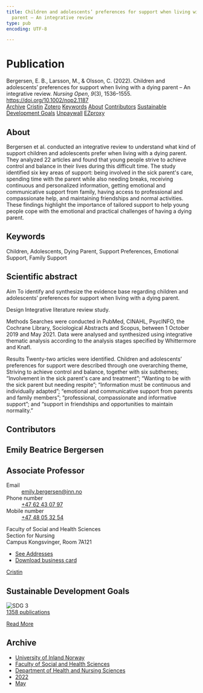 ```yaml
---
title: Children and adolescents’ preferences for support when living with a dying
  parent – An integrative review
type: pub
encoding: UTF-8

---
```

<h1>Publication</h1>
<article id="csl-bib-container-F82C68R3" class="csl-bib-container">
  <div class="csl-bib-body"> <div class="csl-entry">Bergersen, E. B., Larsson, M., &#38; Olsson, C. (2022). Children and adolescents’ preferences for support when living with a dying parent – An integrative review. <i>Nursing Open</i>, <i>9</i>(3), 1536–1555. <a href="https://doi.org/10.1002/nop2.1187">https://doi.org/10.1002/nop2.1187</a></div> </div>
  <div class="csl-bib-buttons">
    <a href="#taxonomy-article-F82C68R3" alt="archive" class="csl-bib-button">Archive</a>
    <a href="https://app.cristin.no/results/show.jsf?id=2025922" alt="Cristin" class="csl-bib-button">Cristin</a>
    <a href="http://zotero.org/groups/5881554/items/F82C68R3" alt="Zotero" class="csl-bib-button">Zotero</a>
    <a href="#keywords-article-F82C68R3" alt="keywords" class="csl-bib-button">Keywords</a>
    <a href="#about-article-F82C68R3" alt="about_pub" class="csl-bib-button">About</a>
    <a href="#contributors-article-F82C68R3" alt="contributors" class="csl-bib-button">Contributors</a>
    <a href="#sdg-article-F82C68R3" alt="sdg" class="csl-bib-button">Sustainable Development Goals</a>
    <a href="http://kau.diva-portal.org/smash/get/diva2:1642157/FULLTEXT01" alt="Unpaywall" class="csl-bib-button">Unpaywall</a>
    <a href="http://kau.diva-portal.org/smash/get/diva2:1642157/FULLTEXT01" alt="EZproxy" class="csl-bib-button">EZproxy</a>
  </div>
  <div id="csl-bib-meta-container-F82C68R3"></div>
</article>
<div id="csl-bib-meta-F82C68R3" class="csl-bib-meta">
  <article id="about-article-F82C68R3" class="about_pub-article">
    <h1>About</h1>
    Bergersen et al. conducted an integrative review to understand what kind of support children and adolescents prefer when living with a dying parent. They analyzed 22 articles and found that young people strive to achieve control and balance in their lives during this difficult time. The study identified six key areas of support: being involved in the sick parent's care, spending time with the parent while also needing breaks, receiving continuous and personalized information, getting emotional and communicative support from family, having access to professional and compassionate help, and maintaining friendships and normal activities. These findings highlight the importance of tailored support to help young people cope with the emotional and practical challenges of having a dying parent.
  </article>
  <article id="keywords-article-F82C68R3" class="keywords-article">
    <h1>Keywords</h1>
    Children, Adolescents, Dying Parent, Support Preferences, Emotional Support, Family Support
  </article>
  <article id="abstract-article-F82C68R3" class="abstract-article">
    <h1>Scientific abstract</h1>
    Aim 
To identify and synthesize the evidence base regarding children and adolescents’ preferences for support when living with a dying parent. 
 
Design 
Integrative literature review study. 
 
Methods 
Searches were conducted in PubMed, CINAHL, PsycINFO, the Cochrane Library, Sociological Abstracts and Scopus, between 1 October 2019 and May 2021. Data were analysed and synthesized using integrative thematic analysis according to the analysis stages specified by Whittermore and Knafl. 
 
Results 
Twenty-two articles were identified. Children and adolescents’ preferences for support were described through one overarching theme, Striving to achieve control and balance, together with six subthemes; “Involvement in the sick parent's care and treatment”; “Wanting to be with the sick parent but needing respite”; “Information must be continuous and individually adapted”; “emotional and communicative support from parents and family members”; “professional, compassionate and informative support”; and “support in friendships and opportunities to maintain normality.”
  </article>
  <article id="contributors-article-F82C68R3" class="contributors-article">
    <h1>Contributors</h1>
    <div class="personas"> <div class="vrtx-hinn-person-card"> <div class="photo"> <i class="lar la-user-circle missing-person"></i> </div> <div class="info"> <hgroup><h1>Emily Beatrice Bergersen</h1> <h2>Associate Professor</h2> </hgroup><dl> <dt>Email</dt> <dd> <a href="mailto:emily.bergersen@inn.no">emily.bergersen@inn.no</a> </dd> <dt>Phone number</dt> <dd><a href="tel:+4762430797"> +47 62 43 07 97 </a></dd> <dt>Mobile number</dt> <dd><a href="tel:+4748053254"> +47 48 05 32 54 </a></dd> </dl> <p> Faculty of Social and Health Sciences<br> Section for Nursing<br> Campus Kongsvinger, Room 7A121 </p> <ul class="vrtx-hinn-links"> <li><a href="https://www.inn.no/english/find-an-employee/emily-bergersen.html#vrtx-hinn-addresses">See Addresses</a></li> <li><a href="https://www.inn.no/english/find-an-employee/emily-bergersen.html?vrtx=vcf">Download business card</a></li> </ul> </div> </div> <a href="https://app.cristin.no/persons/show.jsf?id=1471235" alt="Cristin URL" class="personas-cristin">Cristin</a> </div>
  </article>
  <article id="sdg-article-F82C68R3" class="sdg-article">
    <h1>Sustainable Development Goals</h1>
    <div class="sdg-container"><div id="sdg3" class="sdg">
        <img src="{{< params subfolder >}}images/sdg/sdg03_en.png" class="image" alt="SDG 3">
        <div class="sdg-overlay">
          <a href="/en/archive/?key=?sdg=3#archive" class="sdg-publication-count"><span>1358</span> publications</a>
          <p><a href="https://sdgs.un.org/goals/goal3" class="sdg-read-more">Read More</a></p>
        </div>
      </div></div>
  </article>
  <article id="taxonomy-article-F82C68R3" class="taxonomy-article">
    <h1>Archive</h1>
    <ul>
      <li>
        <a href="/en/archive/?key=3DCRN523">University of Inland Norway</a>
      </li>
      <li>
        <a href="/en/archive/?key=IDKFS3MX">Faculty of Social and Health Sciences</a>
      </li>
      <li>
        <a href="/en/archive/?key=GTV4ECMZ">Department of Health and Nursing Sciences</a>
      </li>
      <li>
        <a href="/en/archive/?key=558P36BB">2022</a>
      </li>
      <li>
        <a href="/en/archive/?key=RSIGAIHD">May</a>
      </li>
    </ul>
  </article>
</div>
